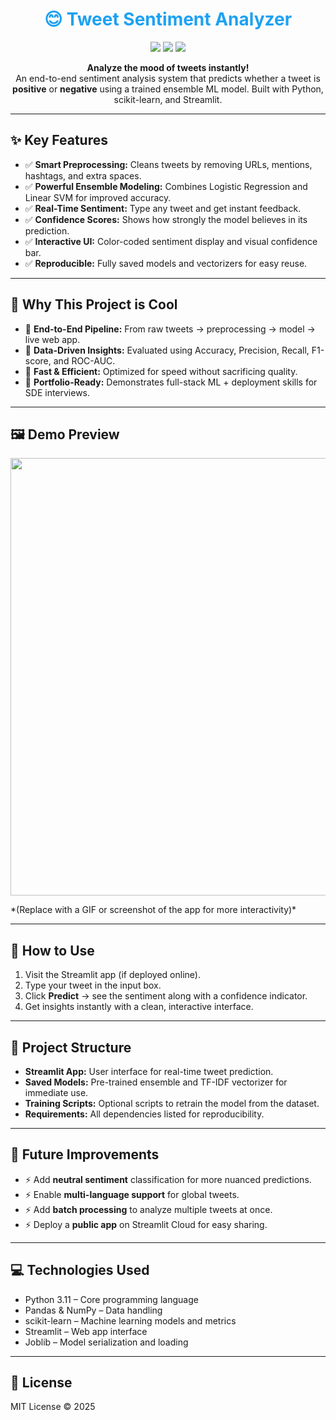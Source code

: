 <h1 align="center" style="color:#1DA1F2;">😊 Tweet Sentiment Analyzer</h1>

<p align="center">
  <img src="https://img.shields.io/badge/Sentiment-Analysis-blue" />
  <img src="https://img.shields.io/badge/Python-3.11-green" />
  <img src="https://img.shields.io/badge/Streamlit-App-orange" />
</p>

<p align="center">
<b>Analyze the mood of tweets instantly!</b><br>
An end-to-end sentiment analysis system that predicts whether a tweet is <b>positive</b> or <b>negative</b> using a trained ensemble ML model. Built with Python, scikit-learn, and Streamlit.
</p>

---

## ✨ Key Features

- ✅ <b>Smart Preprocessing:</b> Cleans tweets by removing URLs, mentions, hashtags, and extra spaces.  
- ✅ <b>Powerful Ensemble Modeling:</b> Combines Logistic Regression and Linear SVM for improved accuracy.  
- ✅ <b>Real-Time Sentiment:</b> Type any tweet and get instant feedback.  
- ✅ <b>Confidence Scores:</b> Shows how strongly the model believes in its prediction.  
- ✅ <b>Interactive UI:</b> Color-coded sentiment display and visual confidence bar.  
- ✅ <b>Reproducible:</b> Fully saved models and vectorizers for easy reuse.

---

## 🎯 Why This Project is Cool

- 🌟 **End-to-End Pipeline:** From raw tweets → preprocessing → model → live web app.  
- 🌟 **Data-Driven Insights:** Evaluated using Accuracy, Precision, Recall, F1-score, and ROC-AUC.  
- 🌟 **Fast & Efficient:** Optimized for speed without sacrificing quality.  
- 🌟 **Portfolio-Ready:** Demonstrates full-stack ML + deployment skills for SDE interviews.

---

## 🖼 Demo Preview

<p align="center">
  <img src="screenshot.png" width="700"/>
</p>
*(Replace with a GIF or screenshot of the app for more interactivity)*  

---

## 🚀 How to Use

1. Visit the Streamlit app (if deployed online).  
2. Type your tweet in the input box.  
3. Click **Predict** → see the sentiment along with a confidence indicator.  
4. Get insights instantly with a clean, interactive interface.  

---

## 📂 Project Structure

- **Streamlit App:** User interface for real-time tweet prediction.  
- **Saved Models:** Pre-trained ensemble and TF-IDF vectorizer for immediate use.  
- **Training Scripts:** Optional scripts to retrain the model from the dataset.  
- **Requirements:** All dependencies listed for reproducibility.

---

## 🔮 Future Improvements

- ⚡ Add **neutral sentiment** classification for more nuanced predictions.  
- ⚡ Enable **multi-language support** for global tweets.  
- ⚡ Add **batch processing** to analyze multiple tweets at once.  
- ⚡ Deploy a **public app** on Streamlit Cloud for easy sharing.

---

## 💻 Technologies Used

- Python 3.11 – Core programming language  
- Pandas & NumPy – Data handling  
- scikit-learn – Machine learning models and metrics  
- Streamlit – Web app interface  
- Joblib – Model serialization and loading  

---

## 📌 License

MIT License © 2025
